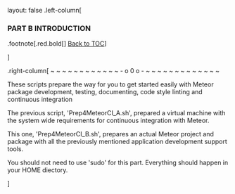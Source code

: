 layout: false
.left-column[
  ### PART B INTRODUCTION
.footnote[.red.bold[] [Back to TOC](./)] 
<!-- -->]
.right-column[
 ~ ~ ~ ~ ~ ~ ~ ~ ~ ~ ~ ~ - o 0 o - ~ ~ ~ ~ ~ ~ ~ ~ ~ ~ ~ ~ ~

These scripts prepare the way for you to get started easily with Meteor package development, testing, documenting, code style linting and continuous integration

The previous script, 'Prep4MeteorCI_A.sh', prepared a virtual machine with the system wide requirements for continuous integration with Meteor.

This one, 'Prep4MeteorCI_B.sh', prepares an actual Meteor project and package with all the previously mentioned application development support tools.

You should not need to use 'sudo' for this part.  Everything should happen in your HOME diectory.


<!-- -->]
